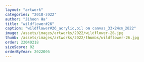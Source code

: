 ```yaml
---
layout: "artwork"
categories: "2018-2022"
author: "Jihoon Ha"
title: "wildflower#26"
caption: "wildflower#26_acrylic,oil on canvas_33×24㎝_2022"
image: /assets/images/artworks/2022/wildflower-26.jpg
thumb: /assets/images/artworks/2022/thumbs/wildflower-26.jpg
order: 22040218
sizeScore: 02
orderByYear: 2022006
---
```


